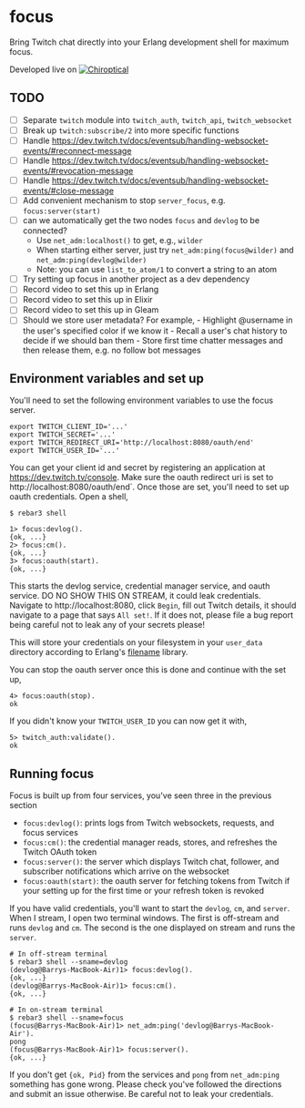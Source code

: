 focus
=====

Bring Twitch chat directly into your Erlang development shell for maximum focus.

Developed live on [![Chiroptical](https://img.shields.io/badge/twitch.tv-chiroptical-purple?logo=twitch&style=for-the-badge)](https://twitch.tv/chiroptical)</br>

TODO
---

- [ ] Separate `twitch` module into `twitch_auth`, `twitch_api`, `twitch_websocket`
- [ ] Break up `twitch:subscribe/2` into more specific functions
- [ ] Handle https://dev.twitch.tv/docs/eventsub/handling-websocket-events/#reconnect-message
- [ ] Handle https://dev.twitch.tv/docs/eventsub/handling-websocket-events/#revocation-message
- [ ] Handle https://dev.twitch.tv/docs/eventsub/handling-websocket-events/#close-message
- [ ] Add convenient mechanism to stop `server_focus`, e.g. `focus:server(start)`
- [ ] can we automatically get the two nodes `focus` and `devlog` to be connected?
  - Use `net_adm:localhost()` to get, e.g., `wilder`
  - When starting either server, just try `net_adm:ping(focus@wilder)` and `net_adm:ping(devlog@wilder)`
  - Note: you can use `list_to_atom/1` to convert a string to an atom
- [ ] Try setting up focus in another project as a dev dependency
- [ ] Record video to set this up in Erlang
- [ ] Record video to set this up in Elixir
- [ ] Record video to set this up in Gleam
- [ ] Should we store user metadata? For example,
      - Highlight @username in the user's specified color if we know it
      - Recall a user's chat history to decide if we should ban them
      - Store first time chatter messages and then release them, e.g. no follow bot messages

Environment variables and set up
----

You'll need to set the following environment variables to use the focus server.

```
export TWITCH_CLIENT_ID='...'
export TWITCH_SECRET='...'
export TWITCH_REDIRECT_URI='http://localhost:8080/oauth/end'
export TWITCH_USER_ID='...'
```

You can get your client id and secret by registering an application at
https://dev.twitch.tv/console. Make sure the oauth redirect uri is set to
http://localhost:8080/oauth/end`. Once those are set, you'll need to set up
oauth credentials. Open a shell,

```console
$ rebar3 shell

1> focus:devlog().
{ok, ...}
2> focus:cm().
{ok, ...}
3> focus:oauth(start).
{ok, ...}
```

This starts the devlog service, credential manager service, and oauth service.
DO NO SHOW THIS ON STREAM, it could leak credentials. Navigate to
http://localhost:8080, click `Begin`, fill out Twitch details, it should navigate to
a page that says `All set!`. If it does not, please file a bug report being
careful not to leak any of your secrets please!

This will store your credentials on your filesystem in your `user_data`
directory according to Erlang's
[filename](https://www.erlang.org/doc/apps/stdlib/filename.html#basedir/3) library.

You can stop the oauth server once this is done and continue with the set up,

```console
4> focus:oauth(stop).
ok
```

If you didn't know your `TWITCH_USER_ID` you can now get it with,

```console
5> twitch_auth:validate().
ok
```

Running focus
---

Focus is built up from four services, you've seen three in the previous section

- `focus:devlog()`: prints logs from Twitch websockets, requests, and focus
  services
- `focus:cm()`: the credential manager reads, stores, and refreshes the Twitch
   OAuth token
- `focus:server()`: the server which displays Twitch chat, follower, and
   subscriber notifications which arrive on the websocket
- `focus:oauth(start)`: the oauth server for fetching tokens from Twitch if your
   setting up for the first time or your refresh token is revoked

If you have valid credentials, you'll want to start the `devlog`, `cm`, and `server`.
When I stream, I open two terminal windows. The first is off-stream and runs `devlog`
and `cm`. The second is the one displayed on stream and runs the `server`.

```console
# In off-stream terminal
$ rebar3 shell --sname=devlog
(devlog@Barrys-MacBook-Air)1> focus:devlog().
{ok, ...}
(devlog@Barrys-MacBook-Air)1> focus:cm().
{ok, ...}

# In on-stream terminal
$ rebar3 shell --sname=focus
(focus@Barrys-MacBook-Air)1> net_adm:ping('devlog@Barrys-MacBook-Air').
pong
(focus@Barrys-MacBook-Air)1> focus:server().
{ok, ...}
```

If you don't get `{ok, Pid}` from the services and `pong` from `net_adm:ping`
something has gone wrong. Please check you've followed the directions and submit
an issue otherwise. Be careful not to leak your credentials.
